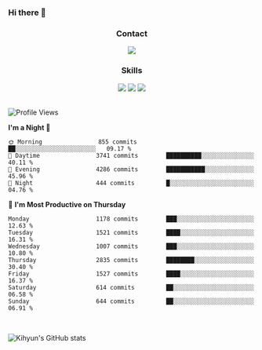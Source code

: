### Hi there 👋

<!--
**Key5771/Key5771** is a ✨ _special_ ✨ repository because its `README.md` (this file) appears on your GitHub profile.

Here are some ideas to get you started:

- 🔭 I’m currently working on ...
- 🌱 I’m currently learning ...
- 👯 I’m looking to collaborate on ...
- 🤔 I’m looking for help with ...
- 💬 Ask me about ...
- 📫 How to reach me: ...
- 😄 Pronouns: ...
- ⚡ Fun fact: ...
-->

<h3 align="center">Contact</h3>
<div align="center">
  <a href="mailto:ksj57715@gmail.com"><img src="https://img.shields.io/badge/Gmail-D14836?style=for-the-badge&logo=gmail&logoColor=white"/></a>
</div>

<h3 align="center">Skills</h3>
<div align="center">
  <img src="https://img.shields.io/badge/iOS-000000?style=for-the-badge&logo=ios&logoColor=white"/>
  <img src="https://img.shields.io/badge/Swift-FA7343?style=for-the-badge&logo=swift&logoColor=white"/>
  <img src="https://img.shields.io/badge/Xcode-007ACC?style=for-the-badge&logo=Xcode&logoColor=white"/>
</div>

<br>

<!--START_SECTION:waka-->
![Profile Views](http://img.shields.io/badge/Profile%20Views-7-blue)

**I'm a Night 🦉** 

```text
🌞 Morning                855 commits         ██░░░░░░░░░░░░░░░░░░░░░░░   09.17 % 
🌆 Daytime                3741 commits        ██████████░░░░░░░░░░░░░░░   40.11 % 
🌃 Evening                4286 commits        ███████████░░░░░░░░░░░░░░   45.96 % 
🌙 Night                  444 commits         █░░░░░░░░░░░░░░░░░░░░░░░░   04.76 % 
```
📅 **I'm Most Productive on Thursday** 

```text
Monday                   1178 commits        ███░░░░░░░░░░░░░░░░░░░░░░   12.63 % 
Tuesday                  1521 commits        ████░░░░░░░░░░░░░░░░░░░░░   16.31 % 
Wednesday                1007 commits        ███░░░░░░░░░░░░░░░░░░░░░░   10.80 % 
Thursday                 2835 commits        ████████░░░░░░░░░░░░░░░░░   30.40 % 
Friday                   1527 commits        ████░░░░░░░░░░░░░░░░░░░░░   16.37 % 
Saturday                 614 commits         ██░░░░░░░░░░░░░░░░░░░░░░░   06.58 % 
Sunday                   644 commits         ██░░░░░░░░░░░░░░░░░░░░░░░   06.91 % 
```



<!--END_SECTION:waka-->

<br>


![Kihyun's GitHub stats](https://github-readme-stats.vercel.app/api?username=key5771&show_icons=true&theme=radical)
